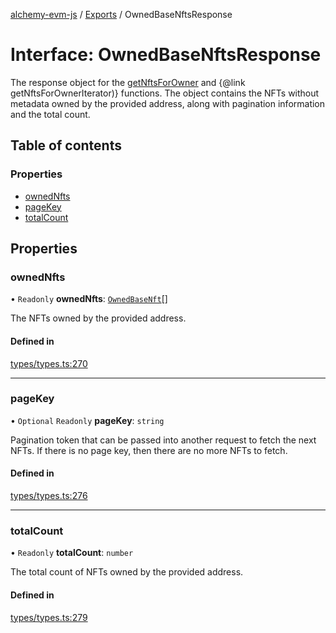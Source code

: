 [alchemy-evm-js](../README.md) / [Exports](../modules.md) / OwnedBaseNftsResponse

# Interface: OwnedBaseNftsResponse

The response object for the [getNftsForOwner](../modules.md#getnftsforowner) and
{@link getNftsForOwnerIterator)} functions. The object contains the NFTs
without metadata owned by the provided address, along with pagination
information and the total count.

## Table of contents

### Properties

- [ownedNfts](OwnedBaseNftsResponse.md#ownednfts)
- [pageKey](OwnedBaseNftsResponse.md#pagekey)
- [totalCount](OwnedBaseNftsResponse.md#totalcount)

## Properties

### ownedNfts

• `Readonly` **ownedNfts**: [`OwnedBaseNft`](OwnedBaseNft.md)[]

The NFTs owned by the provided address.

#### Defined in

[types/types.ts:270](https://github.com/alchemyplatform/alchemy-evm-js/blob/9408ee9/src/types/types.ts#L270)

___

### pageKey

• `Optional` `Readonly` **pageKey**: `string`

Pagination token that can be passed into another request to fetch the next
NFTs. If there is no page key, then there are no more NFTs to fetch.

#### Defined in

[types/types.ts:276](https://github.com/alchemyplatform/alchemy-evm-js/blob/9408ee9/src/types/types.ts#L276)

___

### totalCount

• `Readonly` **totalCount**: `number`

The total count of NFTs owned by the provided address.

#### Defined in

[types/types.ts:279](https://github.com/alchemyplatform/alchemy-evm-js/blob/9408ee9/src/types/types.ts#L279)
